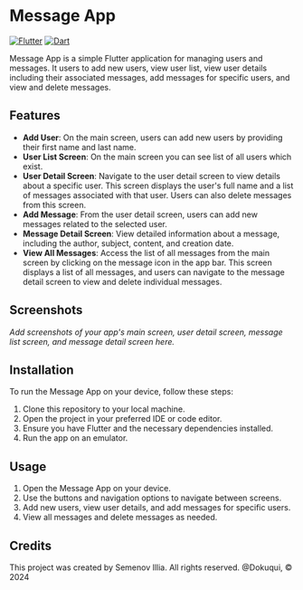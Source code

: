 # Message App

[![Flutter](https://img.shields.io/badge/Flutter-Framework-blue?logo=flutter)](https://flutter.dev/)
[![Dart](https://img.shields.io/badge/Dart-Language-green?logo=dart)](https://dart.dev/)

Message App is a simple Flutter application for managing users and messages. It users to add new users, view user list, view user details including their associated messages, add messages for specific users, and view and delete messages.

## Features

- **Add User**: On the main screen, users can add new users by providing their first name and last name.
- **User List Screen**: On the main screen you can see list of all users which exist.
- **User Detail Screen**: Navigate to the user detail screen to view details about a specific user. This screen displays the user's full name and a list of messages associated with that user. Users can also delete messages from this screen.
- **Add Message**: From the user detail screen, users can add new messages related to the selected user.
- **Message Detail Screen**: View detailed information about a message, including the author, subject, content, and creation date.
- **View All Messages**: Access the list of all messages from the main screen by clicking on the message icon in the app bar. This screen displays a list of all messages, and users can navigate to the message detail screen to view and delete individual messages.

## Screenshots

*Add screenshots of your app's main screen, user detail screen, message list screen, and message detail screen here.*

## Installation

To run the Message App on your device, follow these steps:

1. Clone this repository to your local machine.
2. Open the project in your preferred IDE or code editor.
3. Ensure you have Flutter and the necessary dependencies installed.
4. Run the app on an emulator.

## Usage

1. Open the Message App on your device.
2. Use the buttons and navigation options to navigate between screens.
3. Add new users, view user details, and add messages for specific users.
4. View all messages and delete messages as needed.

## Credits

This project was created by Semenov Illia.
All rights reserved. @Dokuqui, &copy; 2024
